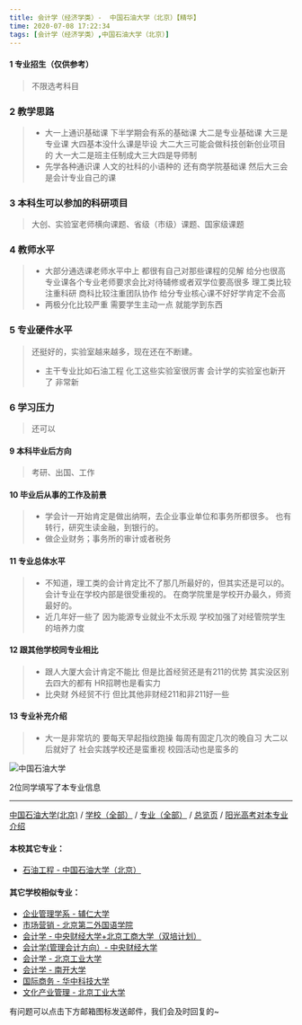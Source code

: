 ```yaml
---
title: 会计学（经济学类）-  中国石油大学（北京）【精华】
time: 2020-07-08 17:22:34
tags: [会计学（经济学类）,中国石油大学（北京）]
---
```

#### 1 专业招生（仅供参考）  
> 不限选考科目 


### 2 教学思路
> - 大一上通识基础课 下半学期会有系的基础课
大二是专业基础课 大三是专业课
大四基本没什么课是毕设
大二大三可能会做科技创新创业项目的
大一大二是班主任制成大三大四是导师制
> - 先学各种通识课 人文的社科的小语种的 还有商学院基础课 然后大三会是会计专业自己的课


### 3 本科生可以参加的科研项目
>  大创、实验室老师横向课题、省级（市级）课题、国家级课题


### 4 教师水平
> - 大部分通选课老师水平中上 都很有自己对那些课程的见解 给分也很高
专业课各个专业老师要求会比对待辅修或者双学位要高很多 理工类比较注重科研 商科比较注重团队协作 给分专业核心课不好好学肯定不会高
> - 两极分化比较严重 需要学生主动一点 就能学到东西

### 5 专业硬件水平
> 还挺好的，实验室越来越多，现在还在不断建。
> - 主干专业比如石油工程 化工这些实验室很厉害 会计学的实验室也新开了 非常新


### 6 学习压力
> 还可以



#### 9 本科毕业后方向
> 考研、出国、工作


#### 10 毕业后从事的工作及前景
> - 学会计一开始肯定是做出纳啊，去企业事业单位和事务所都很多。
也有转行，研究生读金融，到银行的。
> - 做企业财务；事务所的审计或者税务


#### 11 专业总体水平
> - 不知道，理工类的会计肯定比不了那几所最好的，但其实还是可以的。
会计专业在学校内部是很受重视的。
在商学院里是学校开办最久，师资最好的。
> - 近几年好一些了 因为能源专业就业不太乐观 学校加强了对经管院学生的培养力度

#### 12 跟其他学校同专业相比
> - 跟人大厦大会计肯定不能比
但是比首经贸还是有211的优势
其实没区别 去四大的都有 HR招聘也是看实力
> - 比央财 外经贸不行 但比其他非财经211和非211好一些

#### 13 专业补充介绍
> - 大一是非常坑的 要每天早起指纹跑操 每周有固定几次的晚自习
大二以后就好了
社会实践学校还是蛮重视
校园活动也是蛮多的

![中国石油大学](http://upload-images.jianshu.io/upload_images/6206192-6364daeb9c782742.jpeg?imageMogr2/auto-orient/strip%7CimageView2/2/w/1240)

2位同学填写了本专业信息
***
[中国石油大学(北京)](https://univgo.github.io/2020/07/08/中国石油大学（北京）) / [学校（全部）](https://univgo.github.io/2020/07/09/学校汇总页) / [专业（全部）](https://univgo.github.io/2020/07/09/专业汇总页) / [总览页](https://univgo.github.io/2020/07/09/总览) / [阳光高考对本专业介绍](http://gaokao.chsi.com.cn/sch/zyk/view.do?schId=73397466&specId=73381071
)
#### 本校其它专业：
- [石油工程 - 中国石油大学（北京）](https://univgo.github.io/2020/07/08/石油工程%20-%20中国石油大学（北京）)

#### 其它学校相似专业：
- [企业管理学系 - 辅仁大学](https://univgo.github.io/2020/07/08/企业管理学系%20-%20辅仁大学)
- [市场营销 - 北京第二外国语学院](https://univgo.github.io/2020/07/08/市场营销%20-%20北京第二外国语学院)
- [会计学 - 中央财经大学+北京工商大学（双培计划）](https://univgo.github.io/2020/07/08/会计学%20-%20中央财经大学+北京工商大学（双培计划）)
- [会计学(管理会计方向）- 中央财经大学](https://univgo.github.io/2020/07/08/会计学(管理会计方向)%20-%20中央财经大学)
- [会计学 - 北京工业大学](https://univgo.github.io/2020/07/08/会计%20-%20北京工业大学)
- [会计学 - 南开大学](https://univgo.github.io/2020/07/08/会计学%20-%20南开大学)
- [国际商务 - 华中科技大学](https://univgo.github.io/2020/07/08/国际商务%20-%20华中科技大学)
- [文化产业管理 - 北京工业大学](https://univgo.github.io/2020/07/08/文化产业管理%20-%20北京工业大学)


有问题可以点击下方邮箱图标发送邮件，我们会及时回复的~